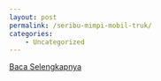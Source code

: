 ```yaml
---
layout: post
permalink: /seribu-mimpi-mobil-truk/
categories:
    - Uncategorized
---
```


[Baca Selengkapnya](/06)